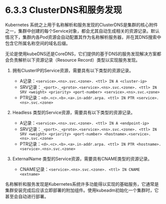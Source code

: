 # 6.3.3 ClusterDNS和服务发现

Kubernetes 系统之上用于名称解析和服务发现的ClusterDNS是集群的核心附件之一，集群中创建的每个Service对象，都会尤其自动生成相关的资源记录。默认情况下，集群内各Pod资源会自动配置其作为名称解析服务器，并在其DNS搜索中包含它所属名称空间的域名后缀。

无论是使用kubeDNS还是CoreDNS，它们提供的基于DNS的服务发现解决方案都会负责解析以下资源记录（Resource Record）类型以实现服务发现。

1. 拥有ClusterIP的Service资源，需要具有以下类型的资源记录。

    * A记录：`<service>.<ns>.svc.<zone>. <ttl> IN A <cluster-ip>`
    * SRV记录：`_<port>._<proto>.<service>.<ns>.svc.<zone>. <ttl> IN SRV <weight> <priority> <port-number> <service>.<ns>.svc.<zone>`
    * PTR记录：`<d>.<c>.<b>.<a>.in-addr.arpa. <ttl> IN PTR <service>.<ns>.svc.<zone>`

2. Headless 类型的Service资源，需要具有以下类型的资源记录。

    * A记录：`<service>.<ns>.svc.<zone>. <ttl> IN A <endpoint-ip>`
    * SRV记录：`_<port>._<proto>.<service>.<ns>.svc.<zone>. <ttl> IN SRV <weight> <priority> <port-number> <hostname>.<service>.<ns>.svc.<zone>`
    * PTR记录：`<d>.<c>.<b>.<a>.in-addr.arpa. <ttl> IN PTR <hostname>.<service>.<ns>.svc.<zone>`

3. ExternalName 类型的Service资源，需要具有CNAME类型的资源记录。

    * CNAME记录：`<service>.<ns>.svc.<zone>. <ttl> IN CNAME <extname>`

名称解析和服务发现是Kubernetes系统许多功能得以实现的基础服务，它通常是集群安装完成后应该立即部署的附加组件。使用kubeadm初始化一个集群时，它甚至会自动进行部署。
